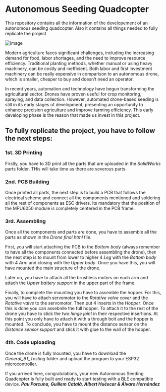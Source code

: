 # Autonomous Seeding Quadcopter
This repository contains all the information of the developement of an autonomous seeding quadcopter. Also it contains all things needed to fully replicate the project

![image](https://github.com/user-attachments/assets/2cb52437-71e7-4eb6-a9f1-e601019e3aa6)


Modern agriculture faces significant challenges, including the increasing demand for food, labor shortages, and the need to improve resource efficiency. Traditional planting methods, whether manual or using heavy machinery, can be costly and inefficient. Both labor and first investment machinery  can be really expensive in comparison to an autonomous drone, which is smaller, cheaper to buy and doesn’t need an operator.

In recent years, automation and technology have begun transforming the agricultural sector. Drones have proven useful for crop monitoring, spraying, and data collection. However, automated drone-based seeding is still in its early stages of development, presenting an opportunity to enhance precision agriculture and improve farming efficiency. This early developing phase is the reason that made us invest in this project.

## To fully replicate the project, you have to follow the next steps:

### 1st. 3D Printing

Firstly, you have to 3D print all the parts that are uploaded in the _SolidWorks_ parts folder. THis will take time as there are severous parts

### 2nd. PCB Building

Once printed all parts, the next step is to build a PCB that follows the electrical scheme and connect all the components mentioned and soldering all the rest of components as ESC drivers. Its mandatory that the position of the MPU6050 module is completely centered in the PCB frame.

### 3rd. Assembling

Once all the components and parts are done, you have to assemble all the parts as shown in the _Drone final.html_ file.

First, you will start attaching the PCB to the _Bottom body_ (always remember to have all the components connected before assembling the drone), then the next step is to mount from lower to higher 4 _Leg_ with the _Bottom body_ with 4 _Arm_ and closing with the _Upper body_. Once you have this, you will have mounted the main structure of the drone. 

Later on, you have to attach all the brushless motors on each arm and attach the _Upper battery support_ in the upper part of the frame.

Finally, to complete the mounting you have to assemble the hopper. For this, you will have to attach servomotor to the _Rotative valve cover_ and the _Rotative valve_ to the servomotor. Then put 4 inserts in the _Hopper_. Once this is done you can assebmle the full hopper. To attach it to the rest of the drone you have to stick the two _hinge joint_ in their respective insertions. At this point you only have to attach it with a through bolt and the hopper is mounted. To conclude, you have to mount the distance sensor on the _Distance sensor support_ and stick it with glue to the wall of the hopper.

### 4th. Code uploading

Once the drone is fully mounted, you have to download the _General_BT_Testing_ folder and upload the program to your ESP32 microcontroller.

If you arrived here, congratulations, your new Autonomous Seeding Quadcopter is fully built and ready to start testing with a BLE compatible device.
_**Pau Porcuna, Guillem Català, Albert Huéscar & Álvaro Hernández**_
